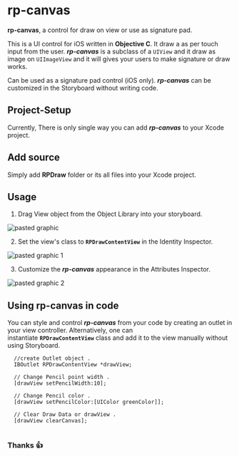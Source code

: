 rp-canvas
=========
**rp-canvas**, a control for draw on view or use as signature pad.  

This is a UI control for iOS  written in **Objective C**. It draw a as per touch input from the user. _**rp-canvas**_ is a subclass of a `UIView` and it draw as image on `UIImageView` and it will gives your users to make signature or draw works.

Can be used as a signature pad control (iOS only).
_**rp-canvas**_ can be customized in the Storyboard without writing code.

## Project-Setup

Currently, There is only single way you can add _**rp-canvas**_ to your Xcode project.

## Add source

Simply add **RPDraw** folder or its all files into your Xcode project.

## Usage

1. Drag View object from the Object Library into your storyboard.

![pasted graphic](https://user-images.githubusercontent.com/45240621/53308622-d7d40600-3870-11e9-910d-be6116194afe.png)
 
2. Set the view's class to **`RPDrawContentView`** in the Identity Inspector.

![pasted graphic 1](https://user-images.githubusercontent.com/45240621/53308668-271a3680-3871-11e9-8c99-1f656cc32b4d.png)

3. Customize the _**rp-canvas**_ appearance in the Attributes Inspector.

![pasted graphic 2](https://user-images.githubusercontent.com/45240621/53308706-69437800-3871-11e9-90dc-a215a03368e9.png)


## Using rp-canvas in code

You can style and control _**rp-canvas**_ from your code by creating an outlet in your view controller. Alternatively, one can instantiate **`RPDrawContentView`** class and add it to the view manually without using Storyboard.


```
  //create Outlet object . 
  IBOutlet RPDrawContentView *drawView;  
  
  // Change Pencil point width . 
  [drawView setPencilWidth:10];  
  
  // Change Pencil color . 
  [drawView setPencilColor:[UIColor greenColor]];  
  
  // Clear Draw Data or drawView . 
  [drawView clearCanvas];
  
  ```
  
### Thanks 👍
